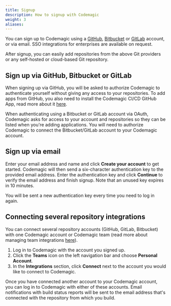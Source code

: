 ```yaml
---
title: Signup
description: How to signup with Codemagic
weight: 3 
aliases:
---
```


You can sign up to Codemagic using a [GitHub](https://github.com/), [Bitbucket](https://bitbucket.org/) or [GitLab](https://about.gitlab.com/) account, or via email. SSO integrations for enterprises are available on request.

After signup, you can easily add repositories from the above Git providers or any self-hosted or cloud-based Git repository.
## Sign up via GitHub, Bitbucket or GitLab

When signing up via GitHub, you will be asked to authorize Codemagic to authenticate yourself without giving any access to your repositories. To add apps from GitHub, you also need to install the Codemagic CI/CD GitHub App, read more about it [here](../getting-started/github).

When authenticating using a Bitbucket or GitLab account via OAuth, Codemagic asks for access to your account and repositories so they can be listed when you're adding applications. You will need to authorize Codemagic to connect the Bitbucket/GitLab account to your Codemagic account.
## Sign up via email

Enter your email address and name and click **Create your account** to get started. Codemagic will then send a six-character authentication key to the provided email address. Enter the authentication key and click **Continue** to verify the email address and finish signup. Note that an unused key expires in 10 minutes. 

You will be sent a new authentication key every time you need to log in again.
## Connecting several repository integrations

You can connect several repository accounts (GitHub, GitLab, Bitbucket) with one Codemagic account or Codemagic team (read more about managing team integrations [here](../getting-started/teams/#managing-team-integrations)).

1. Log in to Codemagic with the account you signed up.
2. Click the **Teams** icon on the left navigation bar and choose **Personal Account**.
3. In the **Integrations** section, click **Connect** next to the account you would like to connect to Codemagic.

Once you have connected another account to your Codemagic account, you can log in to Codemagic with either of these accounts. Email notifications with build status reports will be sent to the email address that's connected with the repository from which you build.

